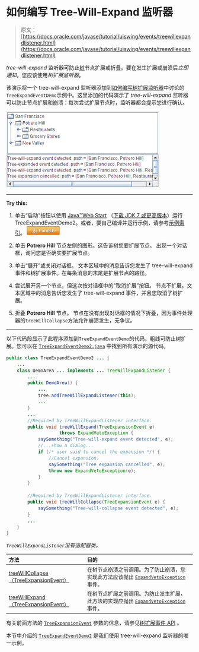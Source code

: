 # 如何编写 Tree-Will-Expand 监听器

> 原文： [https://docs.oracle.com/javase/tutorial/uiswing/events/treewillexpandlistener.html](https://docs.oracle.com/javase/tutorial/uiswing/events/treewillexpandlistener.html)

_tree-will-expand_ 监听器可防止[树](../components/tree.html)节点扩展或折叠。要在发生扩展或崩溃后*立即通知*，您应该使用*树扩展监听器*。

该演示将一个 tree-will-expand 监听器添加到[如何编写树扩展监听器](treeexpansionlistener.html)中讨论的`TreeExpandEventDemo`示例中。这里添加的代码演示了 _tree-will-expand_ 监听器可以防止节点扩展和崩溃：每次尝试扩展节点时，监听器都会提示您进行确认。

![TreeExpandEventDemo2.html](img/5357a95d28cdec4be83498615414064d.jpg)

* * *

**Try this:** 

1.  单击“启动”按钮以使用 [Java™Web Start](http://www.oracle.com/technetwork/java/javase/javawebstart/index.html) （[下载 JDK 7 或更高版本](http://www.oracle.com/technetwork/java/javase/downloads/index.html)）运行 TreeExpandEventDemo2。或者，要自己编译并运行示例，请参考[示例索引](../examples/events/index.html#TreeExpandEventDemo2)。 [![Launches the TreeExpandEventDemo2 example](img/4707a69a17729d71c56b2bdbbb4cc61c.jpg)](https://docs.oracle.com/javase/tutorialJWS/samples/uiswing/TreeExpandEventDemo2Project/TreeExpandEventDemo2.jnlp) 

2.  单击 **Potrero Hill** 节点左侧的图形。这告诉树您要扩展节点。
    出现一个对话框，询问您是否确实要扩展节点。
3.  单击“展开”或关闭对话框。
    文本区域中的消息告诉您发生了 tree-will-expand 事件和树扩展事件。在每条消息的末尾是扩展节点的路径。
4.  尝试展开另一个节点，但这次按对话框中的“取消扩展”按钮。
    节点不扩展。文本区域中的消息告诉您发生了 tree-will-expand 事件，并且您取消了树扩展。
5.  折叠 **Potrero Hill** 节点。
    节点在没有出现对话框的情况下折叠，因为事件处理器的`treeWillCollapse`方法允许崩溃发生，无争议。

* * *

以下代码段显示了此程序添加到`TreeExpandEventDemo`的代码。粗线可防止树扩展。您可以在 [`TreeExpandEventDemo2.java`](../examples/events/TreeExpandEventDemo2Project/src/events/TreeExpandEventDemo2.java) 中找到所有演示的源代码。

```java
public class TreeExpandEventDemo2 ... {
    ...
    class DemoArea ... implements ... TreeWillExpandListener {
        ...
        public DemoArea() {
            ...
            tree.addTreeWillExpandListener(this);
            ...
        }
        ...
        //Required by TreeWillExpandListener interface.
        public void treeWillExpand(TreeExpansionEvent e) 
                    throws ExpandVetoException {
            saySomething("Tree-will-expand event detected", e);
            //...show a dialog...
            if (/* user said to cancel the expansion */) {
                //Cancel expansion.
                saySomething("Tree expansion cancelled", e);
                throw new ExpandVetoException(e);
            }
        }

        //Required by TreeWillExpandListener interface.
        public void treeWillCollapse(TreeExpansionEvent e) {
            saySomething("Tree-will-collapse event detected", e);
        }
        ...
    }
}

```

_`TreeWillExpandListener`没有适配器类。_

| 方法 | 目的 |
| :-- | :-- |
| [treeWillCollapse（TreeExpansionEvent）](https://docs.oracle.com/javase/8/docs/api/javax/swing/event/TreeWillExpandListener.html#treeWillCollapse-javax.swing.event.TreeExpansionEvent-) | 在树节点崩溃之前调用。为了防止崩溃，您实现此方法应该抛出 [`ExpandVetoException`](https://docs.oracle.com/javase/8/docs/api/javax/swing/tree/ExpandVetoException.html) 事件。 |
| [treeWillExpand（TreeExpansionEvent）](https://docs.oracle.com/javase/8/docs/api/javax/swing/event/TreeWillExpandListener.html#treeWillExpand-javax.swing.event.TreeExpansionEvent-) | 在树节点扩展之前调用。为防止发生扩展，此方法的实现应抛出 [`ExpandVetoException`](https://docs.oracle.com/javase/8/docs/api/javax/swing/tree/ExpandVetoException.html) 事件。 |

有关前面方法的 [`TreeExpansionEvent`](https://docs.oracle.com/javase/8/docs/api/javax/swing/event/TreeExpansionEvent.html) 参数的信息，请参见[树扩展事件 API](treeexpansionlistener.html#api) 。

本节中介绍的 [`TreeExpandEventDemo2`](../examples/events/index.html#TreeExpandEventDemo2) 是我们使用 tree-will-expand 监听器的唯一示例。